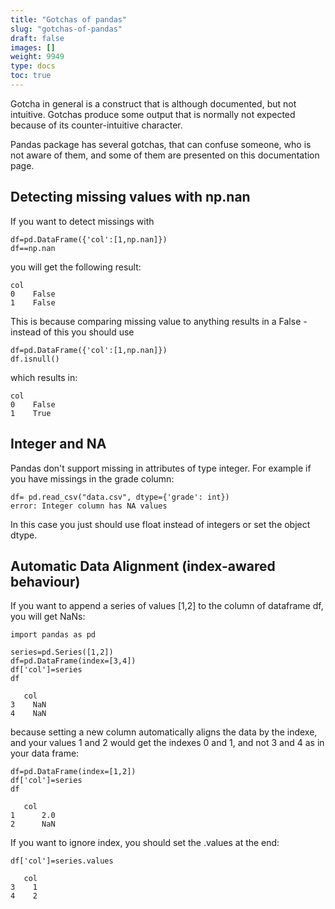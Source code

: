 ```yaml
---
title: "Gotchas of pandas"
slug: "gotchas-of-pandas"
draft: false
images: []
weight: 9949
type: docs
toc: true
---
```


Gotcha in general is a construct that is although documented, but not intuitive. Gotchas produce some output that is normally not expected because of its counter-intuitive character. 

Pandas package has several gotchas, that can confuse someone, who is not aware of them, and some of them are presented on this documentation page.

## Detecting missing values with np.nan
If you want to detect missings with

    df=pd.DataFrame({'col':[1,np.nan]})
    df==np.nan
you will get the following result: 

    col
    0    False
    1    False
This is because comparing missing value to anything results in a False - instead of this you should use 

    df=pd.DataFrame({'col':[1,np.nan]})   
    df.isnull()
which results in: 

    col
    0    False
    1    True




## Integer and NA
Pandas don't support missing in attributes of type integer. For example if you have missings in the grade column:

    df= pd.read_csv("data.csv", dtype={'grade': int}) 
    error: Integer column has NA values
In this case you just should use float instead of integers or set the object dtype. 


## Automatic Data Alignment (index-awared behaviour)
If you want to append a series of values [1,2] to the column of dataframe df, you will get NaNs:

    import pandas as pd
    
    series=pd.Series([1,2])
    df=pd.DataFrame(index=[3,4])
    df['col']=series
    df

       col
    3    NaN
    4    NaN
because setting a new column automatically aligns the data by the indexe, and your values 1 and 2 would get the indexes 0 and 1, and not 3 and 4 as in your data frame:

    df=pd.DataFrame(index=[1,2])
    df['col']=series
    df
    
       col
    1      2.0
    2      NaN

If you want to ignore index, you should set the .values at the end: 

    df['col']=series.values

       col
    3    1
    4    2





